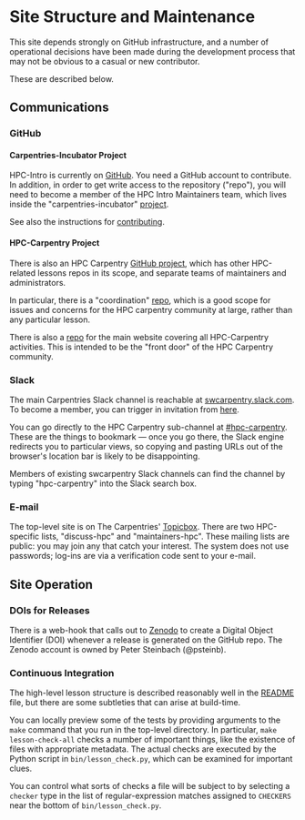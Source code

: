 # Site Structure and Maintenance

This site depends strongly on GitHub infrastructure, and a number of
operational decisions have been made during the development process
that may not be obvious to a casual or new contributor.

These are described below.

## Communications

### GitHub

#### Carpentries-Incubator Project

HPC-Intro is currently on [GitHub][hpc-intro]. You need a GitHub
account to contribute. In addition, in order to get write access to
the repository ("repo"), you will need to become a member of the HPC
Intro Maintainers team, which lives inside the "carpentries-incubator"
[project][incubator-base].

See also the instructions for [contributing](CONTRIBUTING.md).

#### HPC-Carpentry Project

There is also an HPC Carpentry [GitHub project][project-github], which
has other HPC-related lessons repos in its scope, and separate teams
of maintainers and administrators.

In particular, there is a "coordination" [repo][coord-repo], which is
a good scope for issues and concerns for the HPC carpentry community
at large, rather than any particular lesson.

There is also a [repo][mainsite-repo] for the main website covering
all HPC-Carpentry activities. This is intended to be the "front door"
of the HPC Carpentry community.

### Slack

The main Carpentries Slack channel is reachable at
[swcarpentry.slack.com][swc-slack]. To become a member, you can
trigger in invitation from [here][slack-invite].

You can go directly to the HPC Carpentry sub-channel at
[#hpc-carpentry][hpc-slack]. These are the things to bookmark &mdash;
once you go there, the Slack engine redirects you to particular views,
so copying and pasting URLs out of the browser's location bar is
likely to be disappointing.

Members of existing swcarpentry Slack channels can find the channel by
typing "hpc-carpentry" into the Slack search box.

### E-mail

The top-level site is on The Carpentries' [Topicbox][topicbox]. There
are two HPC-specific lists, "discuss-hpc" and "maintainers-hpc". These
mailing lists are public: you may join any that catch your interest.
The system does not use passwords; log-ins are via a verification code
sent to your e-mail.

## Site Operation

### DOIs for Releases

There is a web-hook that calls out to [Zenodo][zenodo] to create a
Digital Object Identifier (DOI) whenever a release is generated on the
GitHub repo. The Zenodo account is owned by Peter Steinbach (@psteinb).

### Continuous Integration

The high-level lesson structure is described reasonably well in the
[README](README.md) file, but there are some subtleties that can arise
at build-time.

You can locally preview some of the tests by providing arguments to
the `make` command that you run in the top-level directory. In
particular, `make lesson-check-all` checks a number of important
things, like the existence of files with appropriate metadata. The
actual checks are executed by the Python script in
`bin/lesson_check.py`, which can be examined for important clues.

You can control what sorts of checks a file will be subject to by
selecting a `checker` type in the list of regular-expression matches
assigned to `CHECKERS` near the bottom of `bin/lesson_check.py`.

<!-- Reference -->

[hpc-intro]: https://github.com/carpentries-incubator/hpc-intro
[incubator-base]: https://github.com/carpentries-incubator
[project-github]: https://github.com/hpc-carpentry
[coord-repo]: https://github.com/hpc-carpentry/coordination
[mainsite-repo]: https://github.com/hpc-carpentry/hpc-carpentry.org
[swc-slack]: https://swcarpentry.slack.com
[hpc-slack]: https://swcarpentry.slack.com/#hpc-carpentry
[slack-invite]: https://swc-slack-invite.herokuapp.com
[topicbox]: https://carpentries.topicbox.com
[zenodo]: https://zenodo.org/
